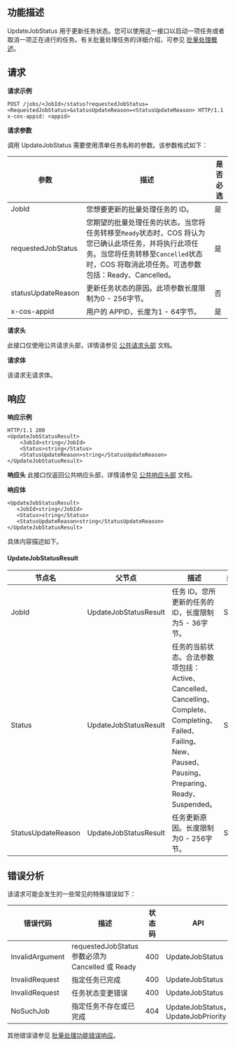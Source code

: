 ## 功能描述

UpdateJobStatus 用于更新任务状态。您可以使用这一接口以启动一项任务或者取消一项正在进行的任务。有关批量处理任务的详细介绍，可参见 [批量处理概述](https://cloud.tencent.com/document/product/436/38601)。

## 请求

**请求示例**

```shell
POST /jobs/<JobId>/status?requestedJobStatus=<RequestedJobStatus>&statusUpdateReason=<StatusUpdateReason> HTTP/1.1
x-cos-appid: <appid>
```

**请求参数**

调用 UpdateJobStatus 需要使用清单任务名称的参数。该参数格式如下：

| 参数               | 描述                                                         | 是否必选 |
| ------------------ | ------------------------------------------------------------ | ---- |
| JobId              | 您想要更新的批量处理任务的 ID。                              | 是   |
| requestedJobStatus | 您期望的批量处理任务的状态。当您将任务转移至`Ready`状态时，COS 将认为您已确认此项任务，并将执行此项任务。当您将任务转移至`Cancelled`状态时，COS 将取消此项任务。可选参数包括：Ready、Cancelled。 | 是   |
| statusUpdateReason | 更新任务状态的原因。此项参数长度限制为0 - 256字节。            | 否   |
| x-cos-appid        | 用户的 APPID，长度为1 - 64字节。                                     | 是   |

**请求头**

此接口仅使用公共请求头部，详情请参见 [公共请求头部](https://cloud.tencent.com/document/product/436/7728) 文档。

**请求体**

该请求无请求体。

## 响应

**响应示例**

```shell
HTTP/1.1 200
<UpdateJobStatusResult>
    <JobId>string</JobId>
    <Status>string</Status>
    <StatusUpdateReason>string</StatusUpdateReason>
</UpdateJobStatusResult>
```

**响应头**
此接口仅返回公共响应头部，详情请参见 [公共响应头部](https://cloud.tencent.com/document/product/436/7729) 文档。

**响应体**

```shell
<UpdateJobStatusResult>
   <JobId>string</JobId>
   <Status>string</Status>
   <StatusUpdateReason>string</StatusUpdateReason>
</UpdateJobStatusResult>
```

具体内容描述如下。

#### UpdateJobStatusResult

| 节点名             | 父节点                | 描述                                                         | 类型   |
| ------------------ | --------------------- | ------------------------------------------------------------ | ------ |
| JobId              | UpdateJobStatusResult | 任务 ID。您所更新的任务的 ID，长度限制为5 - 36字节。            | String |
| Status             | UpdateJobStatusResult | 任务的当前状态。合法参数项包括：Active、Cancelled、Cancelling、 Complete、Completing、Failed、Failing、New、Paused、Pausing、Preparing、Ready、 Suspended。 | String |
| StatusUpdateReason | UpdateJobStatusResult | 任务更新原因。长度限制为0 - 256字节。                          | String |

## 错误分析

该请求可能会发生的一些常见的特殊错误如下：

| 错误代码        | 描述                                                     | 状态码 | API                               |
| --------------- | -------------------------------------------------------- | ------ | --------------------------------- |
| InvalidArgument | requestedJobStatus 参数必须为 Cancelled 或 Ready             | 400    | UpdateJobStatus                   |
| InvalidRequest  | 指定任务已完成                 | 400    | UpdateJobStatus                   |
| InvalidRequest  | 任务状态变更错误                                         | 400    | UpdateJobStatus                   |
| NoSuchJob       | 指定任务不存在或已完成 | 404    | UpdateJobStatus，UpdateJobPriority |

其他错误请参见 [批量处理功能错误响应](https://cloud.tencent.com/document/product/436/38610)。

